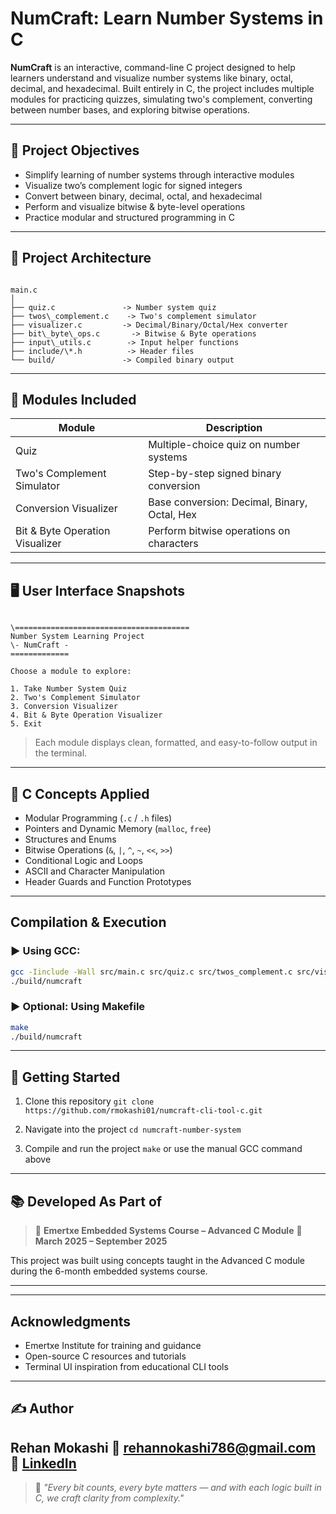 # NumCraft: Learn Number Systems in C

**NumCraft** is an interactive, command-line C project designed to help learners understand and visualize number systems like binary, octal, decimal, and hexadecimal. Built entirely in C, the project includes multiple modules for practicing quizzes, simulating two's complement, converting between number bases, and exploring bitwise operations.

---

## 🎯 Project Objectives

- Simplify learning of number systems through interactive modules
- Visualize two’s complement logic for signed integers
- Convert between binary, decimal, octal, and hexadecimal
- Perform and visualize bitwise & byte-level operations
- Practice modular and structured programming in C

---

## 🧱 Project Architecture

```

main.c
│
├── quiz.c               -> Number system quiz
├── twos\_complement.c    -> Two's complement simulator
├── visualizer.c         -> Decimal/Binary/Octal/Hex converter
├── bit\_byte\_ops.c       -> Bitwise & Byte operations
├── input\_utils.c        -> Input helper functions
├── include/\*.h          -> Header files
└── build/               -> Compiled binary output

```

---

## 🧩 Modules Included

| Module                         | Description                                     |
|-------------------------------|-------------------------------------------------|
| Quiz                          | Multiple-choice quiz on number systems         |
| Two's Complement Simulator     | Step-by-step signed binary conversion          |
| Conversion Visualizer         | Base conversion: Decimal, Binary, Octal, Hex   |
| Bit & Byte Operation Visualizer | Perform bitwise operations on characters       |

---

## 🖥️ User Interface Snapshots

```

\=======================================
Number System Learning Project
\- NumCraft -
=============

Choose a module to explore:

1. Take Number System Quiz
2. Two's Complement Simulator
3. Conversion Visualizer
4. Bit & Byte Operation Visualizer
5. Exit

````

> Each module displays clean, formatted, and easy-to-follow output in the terminal.

---

## 🧠 C Concepts Applied

- Modular Programming (`.c` / `.h` files)
- Pointers and Dynamic Memory (`malloc`, `free`)
- Structures and Enums
- Bitwise Operations (`&`, `|`, `^`, `~`, `<<`, `>>`)
- Conditional Logic and Loops
- ASCII and Character Manipulation
- Header Guards and Function Prototypes

---

## Compilation & Execution

### ▶️ Using GCC:
```bash
gcc -Iinclude -Wall src/main.c src/quiz.c src/twos_complement.c src/visualizer.c src/bit_byte_ops.c src/input_utils.c -o build/numcraft
./build/numcraft
````

### ▶️ Optional: Using Makefile

```bash
make
./build/numcraft
```

---

## 🚀 Getting Started

1. Clone this repository
   `git clone https://github.com/rmokashi01/numcraft-cli-tool-c.git`

2. Navigate into the project
   `cd numcraft-number-system`

3. Compile and run the project
   `make` or use the manual GCC command above

---

## 📚 Developed As Part of

> 🏫 **Emertxe Embedded Systems Course – Advanced C Module**
> 📅 **March 2025 – September 2025**

This project was built using concepts taught in the Advanced C module during the 6-month embedded systems course.

---


---

## Acknowledgments

* Emertxe Institute for training and guidance
* Open-source C resources and tutorials
* Terminal UI inspiration from educational CLI tools

---

## ✍️ Author

**Rehan Mokashi**
📧 [rehannokashi786@gmail.com](mailto:rehannokashi786@gmail.com)
🔗 [LinkedIn](https://www.linkedin.com/in/rehan-mokashi-7b32472a2/)
---

> 💬 *"Every bit counts, every byte matters — and with each logic built in C, we craft clarity from complexity."*

```
